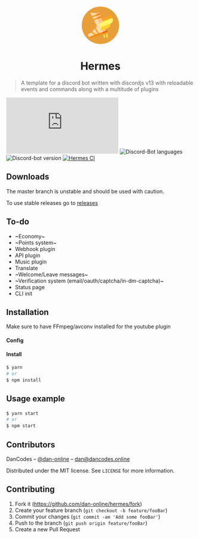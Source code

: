<p align="center">
  <img  alt="Hermes logo" src="src/assets/images/readme.png" height="100">
</p>
<h1 align="center">Hermes</h1>

> A template for a discord bot written with discordjs v13 with reloadable events and commands along with a multitude of plugins

[![Discordjs Version][discordjs-image]][discordjs-url]
![Discord-Bot languages](https://img.shields.io/github/languages/count/dan-online/hermes)
![Discord-bot version](https://img.shields.io/github/package-json/v/dan-online/hermes)
[![Hermes CI][ci-image]][ci-url]


## Downloads

The master branch is unstable and should be used with caution.

To use stable releases go to [releases](../../releases)

## To-do

- ~Economy~
- ~Points system~
- Webhook plugin
- API plugin
- Music plugin
- Translate
- ~Welcome/Leave messages~
- ~Verification system (email/oauth/captcha/in-dm-captcha)~
- Status page
- CLI init

## Installation

Make sure to have FFmpeg/avconv installed for the youtube plugin

#### Config


#### Install

```sh
$ yarn
# or
$ npm install
```

## Usage example

```sh
$ yarn start
# or
$ npm start
```

## Contributors

DanCodes – [@dan-online](https://github.com/dan-online) – dan@dancodes.online

Distributed under the MIT license. See `LICENSE` for more information.

## Contributing

1. Fork it (<https://github.com/dan-online/hermes/fork>)
2. Create your feature branch (`git checkout -b feature/fooBar`)
3. Commit your changes (`git commit -am 'Add some fooBar'`)
4. Push to the branch (`git push origin feature/fooBar`)
5. Create a new Pull Request

<!-- Markdown link & img dfn's -->

[discordjs-image]: https://img.shields.io/github/package-json/dependency-version/dan-online/Hermes/discord.js
[ci-url]: https://github.com/dan-online/Hermes/actions
[ci-image]: https://github.com/dan-online/Hermes/workflows/Lint/badge.svg
[discordjs-url]: https://discord.js.org
